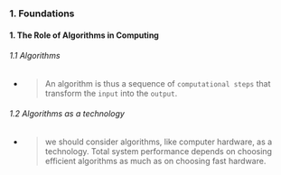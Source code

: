 ### 1. Foundations

#### 1. The Role of Algorithms in Computing

###### 1.1 Algorithms
- > An algorithm is thus a sequence of `computational steps` that transform the
`input` into the `output`.

###### 1.2 Algorithms as a technology
- >we should consider algorithms, like computer hardware,
as a technology. Total system performance depends on choosing efficient
algorithms as much as on choosing fast hardware.
